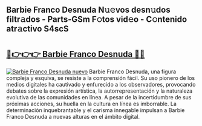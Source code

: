 ## Barbie Franco Desnuda N𝚞𝚎vos desn𝚞dos filtr𝚊dos - Parts-GSm F𝚘tos vid𝚎o - C𝚘ntenido atr𝚊ctivo S4scS

# <h2><a href="http://mbcmuh.tromn.icu/?c=Barbie+Franco+Desnuda">🔗👉👉👉 Barbie Franco Desnuda 🔗🔗</a></h2>

[![Barbie Franco Desnuda nuevo](https://i.imgur.com/pEAQMta.gif)](http://mbcmuh.tromn.icu/?c=Barbie+Franco+Desnuda)
Barbie Franco Desnuda, una figura compleja y esquiva, se resiste a la comprensión fácil. Su uso pionero de los medios digitales ha cautivado y enfurecido a los observadores, provocando debates sobre la expresión artística, la autorrepresentación y la naturaleza evolutiva de las comunidades en línea. A pesar de la incertidumbre de sus próximas acciones, su huella en la cultura en línea es imborrable. La determinación inquebrantable y el carisma innegable impulsan a Barbie Franco Desnuda a nuevas alturas en el ámbito digital.
